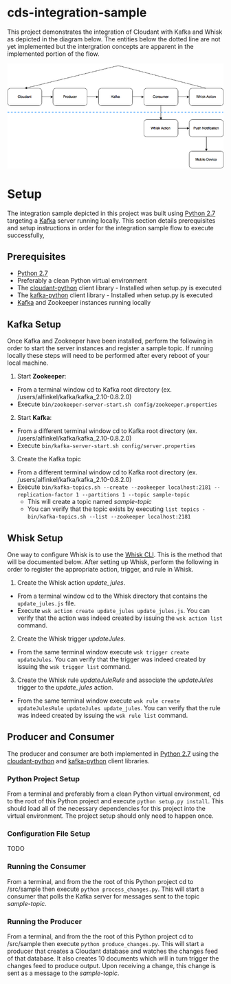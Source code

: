 # cds-integration-sample

This project demonstrates the integration of Cloudant with Kafka and Whisk as depicted in the diagram below.  The entities below the dotted 
line are not yet implemented but the intergration concepts are 
apparent in the implemented portion of the flow.

![integration flow](./Integration_Flow.png)

# Setup

The integration sample depicted in this project was built using [Python 2.7](https://www.python.org/download/releases/2.7/) targeting a [Kafka](http://kafka.apache.org) server running locally.  This section details prerequisites and setup instructions in order for the 
integration sample flow to execute successfully,

## Prerequisites

- [Python 2.7](https://www.python.org/download/releases/2.7/)
- Preferably a clean Python virtual environment
- The [cloudant-python](https://pypi.python.org/pypi/cloudant/2.0.0b1) client library - Installed when setup.py is executed
- The [kafka-python](https://pypi.python.org/pypi/kafka-python/0.9.5) client library - Installed when setup.py is executed
- [Kafka](http://kafka.apache.org) and Zookeeper instances running locally

## Kafka Setup

Once Kafka and Zookeeper have been installed, perform the following in order to start the server instances and register a sample topic.  If running locally these steps will need to be performed after every reboot of your local machine.

1. Start **Zookeeper**:
  - From a terminal window cd to Kafka root directory (ex. /users/alfinkel/kafka/kafka_2.10-0.8.2.0)
  - Execute `bin/zookeeper-server-start.sh config/zookeeper.properties`
2. Start **Kafka**:
  - From a different terminal window cd to Kafka root directory (ex. /users/alfinkel/kafka/kafka_2.10-0.8.2.0)
  - Execute `bin/kafka-server-start.sh config/server.properties`
3. Create the Kafka topic
  - From a different terminal window cd to Kafka root directory (ex. /users/alfinkel/kafka/kafka_2.10-0.8.2.0)
  - Execute `bin/kafka-topics.sh --create --zookeeper localhost:2181 --replication-factor 1 --partitions 1 --topic sample-topic`
      - This will create a topic named _sample-topic_
      - You can verify that the topic exists by executing `list topics - bin/kafka-topics.sh --list --zookeeper localhost:2181`

## Whisk Setup

One way to configure Whisk is to use the [Whisk CLI](https://github.rtp.raleigh.ibm.com/whisk-development/whisk/blob/master/blue/docs/tutorial/WhiskCliTutorial.md).  This is the method that will be documented below.  After setting up Whisk, perform the following in order to register the appropriate action, trigger, and rule in Whisk.

1. Create the Whisk action _update\_jules_.
  - From a terminal window cd to the Whisk directory that contains the `update_jules.js` file.
  - Execute `wsk action create update_jules update_jules.js`.  You can verify that the action was indeed created by issuing the `wsk action list` command.
2. Create the Whisk trigger _updateJules_.
  - From the same terminal window execute `wsk trigger create updateJules`.  You can verify that the trigger was indeed created by issuing the `wsk trigger list` command.
3. Create the Whisk rule _updateJuleRule_ and associate the _updateJules_ trigger to the _update\_jules_ action.
  - From the same terminal window execute `wsk rule create updateJulesRule updateJules update_jules`.  You can verify that the rule was indeed created by issuing the `wsk rule list` command.

## Producer and Consumer

The producer and consumer are both implemented in [Python 2.7](https://www.python.org/download/releases/2.7/) using the [cloudant-python](https://pypi.python.org/pypi/cloudant/2.0.0b1) and [kafka-python](https://pypi.python.org/pypi/kafka-python/0.9.5) client libraries.

### Python Project Setup

From a terminal and preferably from a clean Python virtual environment, cd to the root of this Python project and execute `python setup.py install`.  This should load all of the necessary dependencies for this project into the virtual environment.  The project setup should only need to happen once.

### Configuration File Setup

TODO

### Running the Consumer

From a terminal, and from the the root of this Python project cd to /src/sample then execute `python process_changes.py`.  This will start a consumer that polls the Kafka server for messages sent to the topic _sample-topic_.

### Running the Producer

From a terminal, and from the the root of this Python project cd to /src/sample then execute `python produce_changes.py`.  This will start a producer that creates a Cloudant database and watches the changes feed of that database.  It also creates 10 documents which will in turn trigger the changes feed to produce output.  Upon receiving a change, this change is sent as a message to the _sample-topic_. 